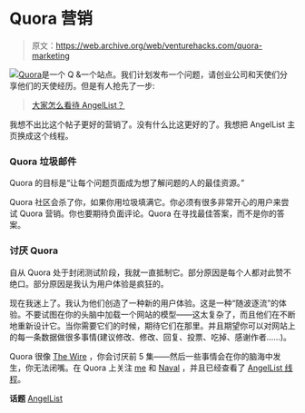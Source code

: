 # Quora 营销

> 原文：<https://web.archive.org/web/venturehacks.com/quora-marketing>

[![](img/e2ebdaaea1722af7a4cf38576a29e29f.png)](https://web.archive.org/web/20221006041339/http://quora.com/)[Quora](https://web.archive.org/web/20221006041339/http://www.quora.com/)是一个 Q &一个站点。我们计划发布一个问题，请创业公司和天使们分享他们的天使经历。但是有人抢先了一步:

> [大家怎么看待 AngelList？](https://web.archive.org/web/20221006041339/http://www.quora.com/What-do-people-think-of-AngelList)

我想不出比这个帖子更好的营销了。没有什么比这更好的了。我想把 AngelList 主页换成这个线程。

### Quora 垃圾邮件

Quora 的目标是“让每个问题页面成为想了解问题的人的最佳资源。”

Quora 社区会杀了你，如果你用垃圾填满它。你必须有很多非常开心的用户来尝试 Quora 营销。你也要期待负面评论。Quora 在寻找最佳答案，而不是你的答案。

### 讨厌 Quora

自从 Quora 处于封闭测试阶段，我就一直抵制它。部分原因是每个人都对此赞不绝口。部分原因是我认为用户体验是疯狂的。

现在我迷上了。我认为他们创造了一种新的用户体验。这是一种“随波逐流”的体验。不要试图在你的头脑中加载一个网站的模型——这太复杂了，而且他们在不断地重新设计它。当你需要它们的时候，期待它们在那里。并且期望你可以对网站上的每一条数据做很多事情(建议修改、修改、回复、投票、吃掉、感谢作者……)。

Quora 很像 [The Wire](https://web.archive.org/web/20221006041339/http://www.google.com/search?sourceid=chrome&ie=UTF-8&q=the+wire) ，你会讨厌前 5 集——然后一些事情会在你的脑海中发生，你无法闭嘴。在 Quora 上关注 [me](https://web.archive.org/web/20221006041339/http://www.quora.com/babak-nivi) 和 [Naval](https://web.archive.org/web/20221006041339/http://www.quora.com/Naval-Ravikant) ，并且已经查看了 [AngelList 线程](https://web.archive.org/web/20221006041339/http://www.quora.com/What-do-people-think-of-AngelList)。

**话题** [AngelList](https://web.archive.org/web/20221006041339/https://venturehacks.com/topics/angellist)